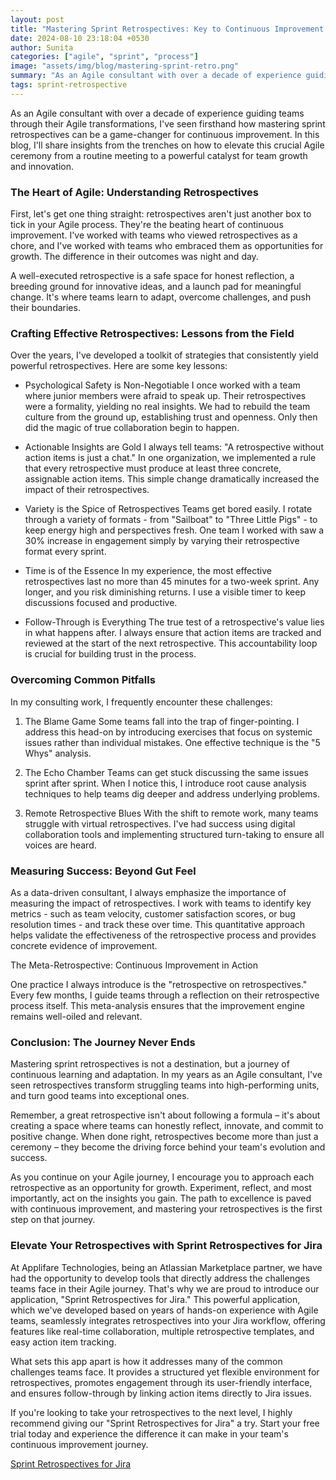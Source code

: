 ```yaml
---
layout: post
title: "Mastering Sprint Retrospectives: Key to Continuous Improvement in Agile Teams"
date: 2024-08-10 23:18:04 +0530
author: Sunita
categories: ["agile", "sprint", "process"]
image: "assets/img/blog/mastering-sprint-retro.png"
summary: "As an Agile consultant with over a decade of experience guiding teams through their Agile transformations, I've seen firsthand how mastering sprint retrospectives can be a game-changer for continuous improvement"
tags: sprint-retrospective
---
```


As an Agile consultant with over a decade of experience guiding teams through their Agile transformations, I've seen firsthand how mastering sprint retrospectives can be a game-changer for continuous improvement. In this blog, I'll share insights from the trenches on how to elevate this crucial Agile ceremony from a routine meeting to a powerful catalyst for team growth and innovation.

### The Heart of Agile: Understanding Retrospectives

First, let's get one thing straight: retrospectives aren't just another box to tick in your Agile process. They're the beating heart of continuous improvement. I've worked with teams who viewed retrospectives as a chore, and I've worked with teams who embraced them as opportunities for growth. The difference in their outcomes was night and day.

A well-executed retrospective is a safe space for honest reflection, a breeding ground for innovative ideas, and a launch pad for meaningful change. It's where teams learn to adapt, overcome challenges, and push their boundaries.

### Crafting Effective Retrospectives: Lessons from the Field

Over the years, I've developed a toolkit of strategies that consistently yield powerful retrospectives. Here are some key lessons:

- Psychological Safety is Non-Negotiable I once worked with a team where junior members were afraid to speak up. Their retrospectives were a formality, yielding no real insights. We had to rebuild the team culture from the ground up, establishing trust and openness. Only then did the magic of true collaboration begin to happen.

- Actionable Insights are Gold I always tell teams: "A retrospective without action items is just a chat." In one organization, we implemented a rule that every retrospective must produce at least three concrete, assignable action items. This simple change dramatically increased the impact of their retrospectives.

- Variety is the Spice of Retrospectives Teams get bored easily. I rotate through a variety of formats - from "Sailboat" to "Three Little Pigs" - to keep energy high and perspectives fresh. One team I worked with saw a 30% increase in engagement simply by varying their retrospective format every sprint.

- Time is of the Essence In my experience, the most effective retrospectives last no more than 45 minutes for a two-week sprint. Any longer, and you risk diminishing returns. I use a visible timer to keep discussions focused and productive.

- Follow-Through is Everything The true test of a retrospective's value lies in what happens after. I always ensure that action items are tracked and reviewed at the start of the next retrospective. This accountability loop is crucial for building trust in the process.

### Overcoming Common Pitfalls

In my consulting work, I frequently encounter these challenges:

1. The Blame Game Some teams fall into the trap of finger-pointing. I address this head-on by introducing exercises that focus on systemic issues rather than individual mistakes. One effective technique is the "5 Whys" analysis.

2. The Echo Chamber Teams can get stuck discussing the same issues sprint after sprint. When I notice this, I introduce root cause analysis techniques to help teams dig deeper and address underlying problems.

3. Remote Retrospective Blues With the shift to remote work, many teams struggle with virtual retrospectives. I've had success using digital collaboration tools and implementing structured turn-taking to ensure all voices are heard.

### Measuring Success: Beyond Gut Feel

As a data-driven consultant, I always emphasize the importance of measuring the impact of retrospectives. I work with teams to identify key metrics - such as team velocity, customer satisfaction scores, or bug resolution times - and track these over time. This quantitative approach helps validate the effectiveness of the retrospective process and provides concrete evidence of improvement.

The Meta-Retrospective: Continuous Improvement in Action

One practice I always introduce is the "retrospective on retrospectives." Every few months, I guide teams through a reflection on their retrospective process itself. This meta-analysis ensures that the improvement engine remains well-oiled and relevant.

### Conclusion: The Journey Never Ends

Mastering sprint retrospectives is not a destination, but a journey of continuous learning and adaptation. In my years as an Agile consultant, I've seen retrospectives transform struggling teams into high-performing units, and turn good teams into exceptional ones.

Remember, a great retrospective isn't about following a formula – it's about creating a space where teams can honestly reflect, innovate, and commit to positive change. When done right, retrospectives become more than just a ceremony – they become the driving force behind your team's evolution and success.

As you continue on your Agile journey, I encourage you to approach each retrospective as an opportunity for growth. Experiment, reflect, and most importantly, act on the insights you gain. The path to excellence is paved with continuous improvement, and mastering your retrospectives is the first step on that journey.

### Elevate Your Retrospectives with Sprint Retrospectives for Jira

At Applifare Technologies, being an Atlassian Marketplace partner, we have had the opportunity to develop tools that directly address the challenges teams face in their Agile journey. That's why we are proud to introduce our application, "Sprint Retrospectives for Jira." This powerful application, which we've developed based on years of hands-on experience with Agile teams, seamlessly integrates retrospectives into your Jira workflow, offering features like real-time collaboration, multiple retrospective templates, and easy action item tracking.

What sets this app apart is how it addresses many of the common challenges teams face. It provides a structured yet flexible environment for retrospectives, promotes engagement through its user-friendly interface, and ensures follow-through by linking action items directly to Jira issues.

If you're looking to take your retrospectives to the next level, I highly recommend giving our "Sprint Retrospectives for Jira" a try. Start your free trial today and experience the difference it can make in your team's continuous improvement journey.

[Sprint Retrospectives for Jira][sprint-retro-app]

[sprint-retro-app]: https://marketplace.atlassian.com/apps/1235003/sprint-retrospectives-for-jira?hosting=cloud&tab=overview
